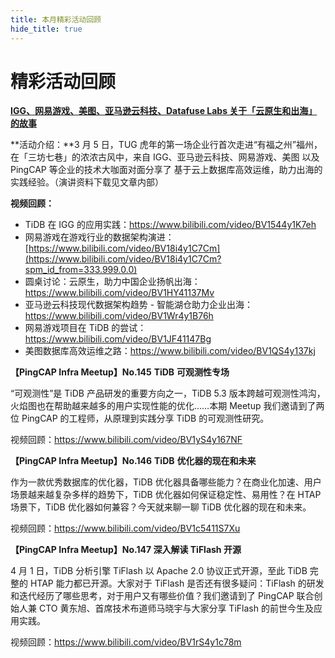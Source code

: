 ```yaml
---
title: 本月精彩活动回顾
hide_title: true
---
```


# 精彩活动回顾

**[IGG、网易游戏、美图、亚马逊云科技、Datafuse Labs 关于「云原生和出海」的故事](https://asktug.com/t/topic/574627)**

**活动介绍：**3 月 5 日，TUG 虎年的第一场企业行首次走进“有福之州”福州，在「三坊七巷」的浓浓古风中，来自 IGG、亚马逊云科技、网易游戏、美图 以及 PingCAP 等企业的技术大咖面对面分享了 基于云上数据库高效运维，助力出海的实践经验。（演讲资料下载见文章内部）

**视频回顾：**

- TiDB 在 IGG 的应用实践：https://www.bilibili.com/video/BV1544y1K7eh
- 网易游戏在游戏行业的数据架构演进：[https://www.bilibili.com/video/BV18i4y1C7Cm](https://www.bilibili.com/video/BV18i4y1C7Cm?spm_id_from=333.999.0.0)
- 圆桌讨论：云原生，助力中国企业扬帆出海：https://www.bilibili.com/video/BV1HY41137Mv
- 亚马逊云科技现代数据架构趋势 - 智能湖仓助力企业出海：https://www.bilibili.com/video/BV1Wr4y1B76h
- 网易游戏项目在 TiDB 的尝试：https://www.bilibili.com/video/BV1JF41147Bg
- 美图数据库高效运维之路：https://www.bilibili.com/video/BV1QS4y137kj

**【PingCAP Infra Meetup】No.145** **TiDB** **可观测性专场**

“可观测性”是 TiDB 产品研发的重要方向之一，TiDB 5.3 版本跨越可观测性鸿沟，火焰图也在帮助越来越多的用户实现性能的优化……本期 Meetup 我们邀请到了两位 PingCAP 的工程师，从原理到实践分享 TiDB 的可观测性研究。

视频回顾：https://www.bilibili.com/video/BV1yS4y167NF

**【PingCAP Infra Meetup】No.146** **TiDB** **优化器的现在和未来**

作为一款优秀数据库的优化器，TiDB 优化器具备哪些能力？在商业化加速、用户场景越来越复杂多样的趋势下，TiDB 优化器如何保证稳定性、易用性？在 HTAP 场景下，TiDB 优化器如何兼容？今天就来聊一聊 TiDB 优化器的现在和未来。

视频回顾：https://www.bilibili.com/video/BV1c5411S7Xu

**【PingCAP Infra Meetup】No.147 深入解读 TiFlash 开源**

4 月 1 日，TiDB 分析引擎 TiFlash 以 Apache 2.0 协议正式开源，至此 TiDB 完整的 HTAP 能力都已开源。大家对于 TiFlash 是否还有很多疑问：TiFlash 的研发和迭代经历了哪些思考，对于用户又有哪些价值？我们邀请到了 PingCAP 联合创始人兼 CTO 黄东旭、首席技术布道师马晓宇与大家分享 TiFlash 的前世今生及应用实践。

视频回顾：https://www.bilibili.com/video/BV1rS4y1c78m
